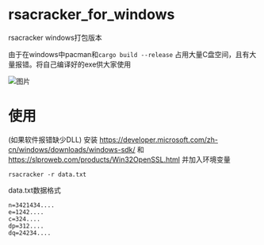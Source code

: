 # rsacracker_for_windows
rsacracker windows打包版本

由于在windows中pacman和`cargo build --release` 占用大量C盘空间，且有大量报错。将自己编译好的exe供大家使用

![图片](https://github.com/user-attachments/assets/ce54c7c0-85f0-4324-9792-3c76f0cc75ab)
# 使用
(如果软件报错缺少DLL) 
安装 https://developer.microsoft.com/zh-cn/windows/downloads/windows-sdk/ 和 https://slproweb.com/products/Win32OpenSSL.html 并加入环境变量

`rsacracker -r data.txt`

data.txt数据格式

```
n=3421434....
e=1242....
c=324....
dp=312....
dq=24234....
```
